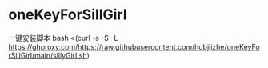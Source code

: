 # oneKeyForSillGirl

一键安装脚本
bash <(curl -s -S -L https://ghproxy.com/https://raw.githubusercontent.com/hdbjlizhe/oneKeyForSillGirl/main/sillyGirl.sh)
